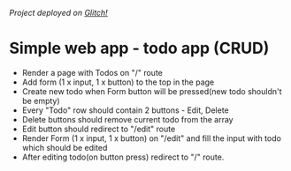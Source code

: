 *Project deployed on [Glitch!](https://express-demo-crud.glitch.me/)*

# Simple web app - todo app (CRUD)

* Render a page with Todos on "/" route
* Add form (1 x input, 1 x button) to the top in the page
* Create new todo when Form button will be pressed(new todo shouldn't be empty)
* Every "Todo" row should contain 2 buttons - Edit, Delete
* Delete buttons should remove current todo from the array
* Edit button should redirect to "/edit" route
* Render Form (1 x input, 1 x button) on "/edit" and fill the input with todo which should be edited
* After editing todo(on button press) redirect to "/" route.